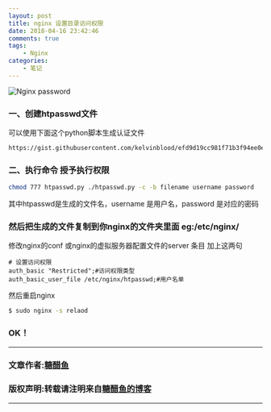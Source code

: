 ```yaml
---
layout: post
title: nginx 设置目录访问权限
date: 2018-04-16 23:42:46
comments: true
tags:
    - Nginx
categories:
    - 笔记
---
```


![Nginx password](https://ws3.sinaimg.cn/large/006tNbRwly1fwbmbnun6uj30k009lacb.jpg)


### 一、创建htpasswd文件

可以使用下面这个python脚本生成认证文件

<!-- more -->

```bash
https://gist.githubusercontent.com/kelvinblood/efd9d19cc981f71b3f94ee0e04f2ea96/raw/b84137bc2024d30d4ab57a778b5938e9eeef0632/htpasswd.py
```

### 二、执行命令 授予执行权限

``` bash
chmod 777 htpasswd.py ./htpasswd.py -c -b filename username password
```

其中htpasswd是生成的文件名，username 是用户名，password 是对应的密码

### 然后把生成的文件复制到你nginx的文件夹里面 eg:/etc/nginx/

修改nginx的conf 或nginx的虚拟服务器配置文件的server 条目 加上这两句

```
# 设置访问权限
auth_basic "Restricted";#访问权限类型
auth_basic_user_file /etc/nginx/htpasswd;#用户名单
```

然后重启nginx

``` bash
$ sudo nginx -s relaod
```

### OK！


---
### 文章作者:[糖醋鱼](http://zzutcy.top)

### 版权声明:转载请注明来自[糖醋鱼的博客](http://zzutcy.top)
---